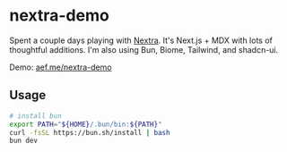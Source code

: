 # nextra-demo

Spent a couple days playing with [Nextra](https://nextra.site). It's Next.js + MDX with lots of thoughtful additions. I'm also using Bun, Biome, Tailwind, and shadcn-ui.

Demo: [aef.me/nextra-demo](https://aef.me/nextra-demo/)

## Usage

```sh
# install bun
export PATH="${HOME}/.bun/bin:${PATH}"
curl -fsSL https://bun.sh/install | bash
bun dev
```
